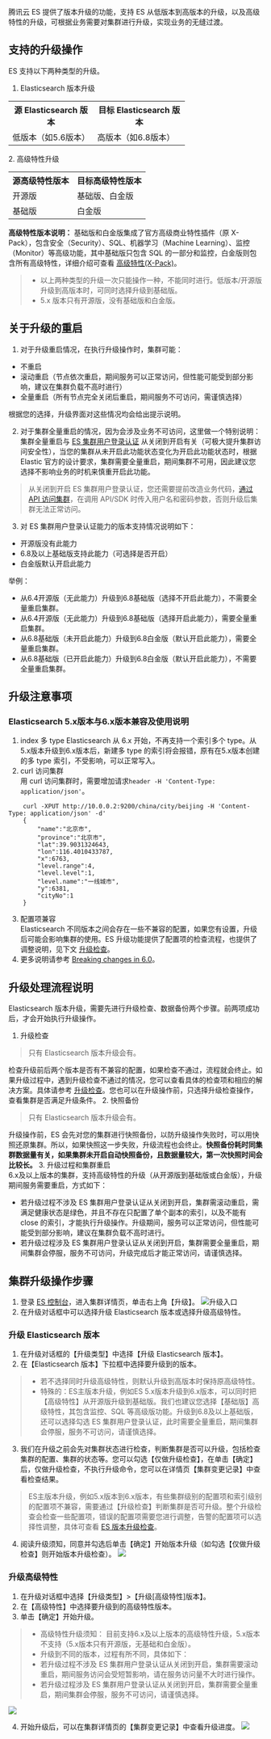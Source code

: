 腾讯云 ES 提供了版本升级的功能，支持 ES 从低版本到高版本的升级，以及高级特性的升级，可根据业务需要对集群进行升级，实现业务的无缝过渡。

## 支持的升级操作
ES 支持以下两种类型的升级。
1. Elasticsearch 版本升级
<table style="width:350px !important;">
  <tr>
    <th>源 Elasticsearch 版本</th>
    <th>目标 Elasticsearch 版本</th>
  </tr>
  <tr>
    <td>低版本（如5.6版本）</td>
    <td>高版本（如6.8版本）</td>
  </tr>
</table>
2. 高级特性升级
<table style="width:350px !important;">
  <tr>
    <th>源高级特性版本</th>
    <th>目标高级特性版本</th>
  </tr>
  <tr>
    <td>开源版</td>
    <td>基础版、白金版</td>
  </tr>
	 <tr>
    <td>基础版</td>
    <td>白金版</td>
  </tr>
</table>

 **高级特性版本说明：**
基础版和白金版集成了官方高级商业特性插件（原 X-Pack），包含安全（Security）、SQL、机器学习（Machine Learning）、监控（Monitor）等高级功能，其中基础版只包含 SQL 的一部分和监控，白金版则包含所有高级特性，详细介绍可查看 [高级特性(X-Pack)](https://intl.cloud.tencent.com/document/product/845/30943)。
>
>- 以上两种类型的升级一次只能操作一种，不能同时进行。低版本/开源版升级到高版本时，可同时选择升级到基础版。
>- 5.x 版本只有开源版，没有基础版和白金版。

## 关于升级的重启

1. 对于升级重启情况，在执行升级操作时，集群可能：
  - 不重启
  - 滚动重启（节点依次重启，期间服务可以正常访问，但性能可能受到部分影响，建议在集群负载不高时进行）
  - 全量重启（所有节点完全关闭后重启，期间服务不可访问，需谨慎选择）

  根据您的选择，升级界面对这些情况均会给出提示说明。

2. 对于集群全量重启的情况，因为会涉及业务不可访问，这里做一个特别说明：
  集群全量重启与 [ES 集群用户登录认证](https://intl.cloud.tencent.com/document/product/845/35275) 从关闭到开启有关（可极大提升集群访问安全性），当您的集群从未开启此功能状态变化为开启此功能状态时，根据 Elastic 官方的设计要求，集群需要全量重启，期间集群不可用，因此建议您选择不影响业务的时机来慎重开启此功能。
> 从关闭到开启 ES 集群用户登录认证，您还需要提前改造业务代码，[通过 API 访问集群](https://intl.cloud.tencent.com/document/product/845/19540)，在调用 API/SDK 时传入用户名和密码参数，否则升级后集群无法正常访问。
   
3. 对 ES 集群用户登录认证能力的版本支持情况说明如下：

 - 开源版没有此能力
 - 6.8及以上基础版支持此能力（可选择是否开启）
 - 白金版默认开启此能力

  举例：
 - 从6.4开源版（无此能力）升级到6.8基础版（选择不开启此能力），不需要全量重启集群。
 - 从6.4开源版（无此能力）升级到6.8基础版（选择开启此能力），需要全量重启集群。
 - 从6.8基础版（未开启此能力）升级到6.8白金版（默认开启此能力），需要全量重启集群。
 - 从6.8基础版（已开启此能力）升级到6.8白金版（默认开启此能力），不需要全量重启集群。


## 升级注意事项

### Elasticsearch 5.x版本与6.x版本兼容及使用说明
1. index 多 type
Elasticsearch 从 6.x 开始，不再支持一个索引多个 type。从5.x版本升级到6.x版本后，新建多 type 的索引将会报错，原有在5.x版本创建的多 type 索引，不受影响，可以正常写入。
2. curl 访问集群    
用 curl 访问集群时，需要增加请求`header -H 'Content-Type: application/json'`。
```
	curl -XPUT http://10.0.0.2:9200/china/city/beijing -H 'Content-Type: application/json' -d'
	{
		"name":"北京市",
		"province":"北京市",
		"lat":39.9031324643,
		"lon":116.4010433787,
		"x":6763,
		"level.range":4,
		"level.level":1,
		"level.name":"一线城市",
		"y":6381,
		"cityNo":1
	}
```
3. 配置项兼容   
 Elasticsearch 不同版本之间会存在一些不兼容的配置，如果您有设置，升级后可能会影响集群的使用。ES 升级功能提供了配置项的检查流程，也提供了调整说明，见下文 <a href="#update_check">升级检查</a>。
4. 更多说明请参考 [Breaking changes in 6.0](https://www.elastic.co/guide/en/elasticsearch/reference/6.4/breaking-changes-6.0.html)。

    
## 升级处理流程说明
Elasticsearch 版本升级，需要先进行升级检查、数据备份两个步骤。前两项成功后，才会开始执行升级操作。
1. <a id="update_check">升级检查</a>
  >  只有 Elasticsearch 版本升级会有。
  >
检查升级前后两个版本是否有不兼容的配置，如果检查不通过，流程就会终止。如果升级过程中，遇到升级检查不通过的情况，您可以查看具体的检查项和相应的解决方案。具体请参考 [升级检查](https://intl.cloud.tencent.com/document/product/845/32599)。您也可以在升级操作前，只选择升级检查操作，查看集群是否满足升级条件。
2. 快照备份
  > 只有 Elasticsearch 版本升级会有。
  >
 升级操作前，ES 会先对您的集群进行快照备份，以防升级操作失败时，可以用快照还原集群。所以，如果快照这一步失败，升级流程也会终止。**快照备份耗时同集群数据量有关，如果集群未开启自动快照备份，且数据量较大，第一次快照时间会比较长。**
3. 升级过程和集群重启  
6.x及以上版本的集群，支持高级特性的升级（从开源版到基础版或白金版），升级期间服务需要重启，方式如下：
  - 若升级过程不涉及 ES 集群用户登录认证从关闭到开启，集群需滚动重启，需满足健康状态是绿色，并且不存在只配置了单个副本的索引，以及不能有 close 的索引，才能执行升级操作。升级期间，服务可以正常访问，但性能可能受到部分影响，建议在集群负载不高时进行。
  - 若升级过程涉及 ES 集群用户登录认证从关闭到开启，集群需要全量重启，期间集群会停服，服务不可访问，升级完成后才能正常访问，请谨慎选择。

## 集群升级操作步骤
1. 登录 [ES 控制台](https://console.cloud.tencent.com/es)，进入集群详情页，单击右上角【升级】。
![升级入口](https://main.qcloudimg.com/raw/95246fbe2add949a6a31275074d35be5.png)
2. 在升级对话框中可以选择升级 Elasticsearch 版本或选择升级高级特性。

### 升级 Elasticsearch 版本
1. 在升级对话框的【升级类型】中选择【升级 Elasticsearch 版本】。
2. 在【Elasticsearch 版本】下拉框中选择要升级到的版本。
> 
>- 若不选择同时升级高级特性，则默认升级到高版本时保持原高级特性。
>- 特殊的：ES主版本升级，例如ES 5.x版本升级到6.x版本，可以同时把【高级特性】从开源版升级到基础版。我们也建议您选择【基础版】高级特性，其包含监控、SQL 等高级版功能。升级到6.8及以上基础版，还可以选择勾选 ES 集群用户登录认证，此时需要全量重启，期间集群会停服，服务不可访问，请谨慎选择。
3. 我们在升级之前会先对集群状态进行检查，判断集群是否可以升级，包括检查集群的配置、集群的状态等。您可以勾选【仅做升级检查】，在单击【确定】后，仅做升级检查，不执行升级命令，您可以在详情页【集群变更记录】中查看检查结果。
> ES主版本升级，例如5.x版本到6.x版本，有些集群级别的配置项和索引级别的配置项不兼容，需要通过【升级检查】判断集群是否可升级。整个升级检查会检查一些配置项，错误的配置项需要您进行调整，告警的配置项可以选择性调整，具体可查看 [ES 版本升级检查](https://intl.cloud.tencent.com/document/product/845/32599)。
4. 阅读升级须知，同意并勾选后单击【确定】开始版本升级（如勾选【仅做升级检查】则开始版本升级检查）。
![](https://main.qcloudimg.com/raw/c2718fdcc4cd41ca1ed5fca1c1a773ca.png)

### 升级高级特性
1. 在升级对话框中选择【升级类型】>【升级[高级特性]版本】。
2. 在【高级特性】中选择要升级到的高级特性版本。
3. 单击【确定】开始升级。 
> 
>- 高级特性升级须知：
>目前支持6.x及以上版本的高级特性升级，5.x版本不支持（5.x版本只有开源版，无基础和白金版）。    
>- 升级到不同的版本，过程有所不同，具体如下：
>  - 若升级过程不涉及 ES 集群用户登录认证从关闭到开启，集群需要滚动重启，期间服务访问会受短暂影响，请在服务访问量不大时进行操作。
>  - 若升级过程涉及 ES 集群用户登录认证从关闭到开启，集群需要全量重启，期间集群会停服，服务不可访问，请谨慎选择。
>  
 
 ![](https://main.qcloudimg.com/raw/1f898662a937e1638cf9bf75a8c07323.png)

4. 开始升级后，可以在集群详情页的【集群变更记录】中查看升级进度。
    ![](https://main.qcloudimg.com/raw/86f472f442922c5743aa5296020a4d8c.png)
